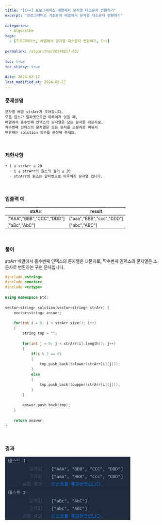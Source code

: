 ```yaml
---
title: "[C++] 프로그래머스 배열에서 문자열 대소문자 변환하기"
excerpt: "프로그래머스 기초문제 배열에서 문자열 대소문자 변환하기"

categories:
  - Algorithm
tags:
  - [프로그래머스, 배열에서 문자열 대소문자 변환하기, C++]

permalink: /algorithm/20240217-03/

toc: true
toc_sticky: true

date: 2024-02-17
last_modified_at: 2024-02-17
---
```


### 문제설명

    문자열 배열 strArr가 주어집니다.
    모든 원소가 알파벳으로만 이루어져 있을 때,
    배열에서 홀수번째 인덱스의 문자열은 모든 문자를 대문자로,
    짝수번째 인덱스의 문자열은 모든 문자를 소문자로 바꿔서
    반환하는 solution 함수를 완성해 주세요.

<br/>

### 제한사항

    • 1 ≤ strArr ≤ 20
      ◦ 1 ≤ strArr의 원소의 길이 ≤ 20
      ◦ strArr의 원소는 알파벳으로 이루어진 문자열 입니다.

<br/>

### 입출력 예

|strArr|result|
|---|---|
|["AAA","BBB","CCC","DDD"]|["aaa","BBB","ccc","DDD"]|
|["aBc","AbC"]|["abc","ABC"]|

<br/>

### 풀이

strArr 배열에서 홀수번째 인덱스의 문자열은 대문자로, 짝수번째 인덱스의 문자열은 소문자로 변환하는 구현 문제입니다.

```cpp
#include <string>
#include <vector>
#include <cctype>

using namespace std;

vector<string> solution(vector<string> strArr) {
    vector<string> answer;
    
    for(int i = 0; i < strArr.size(); i++)
    {
        string tmp = "";
        
        for(int j = 0; j < strArr[i].length(); j++)
        {
            if(i % 2 == 0)
            {
                tmp.push_back(tolower(strArr[i][j]));
            }
            else
            {
                tmp.push_back(toupper(strArr[i][j]));
            }
        }
        
        answer.push_back(tmp);
    }
    
    return answer;
}
```

<br/>

### 결과
![코드 실행결과](/assets/images/posts_img/20240217-03/001.png "코드 실행결과")

<script async src="https://pagead2.googlesyndication.com/pagead/js/adsbygoogle.js?client=ca-pub-9590884639502637"
     crossorigin="anonymous"></script>
<!-- devlogbase_01 -->
<ins class="adsbygoogle"
     style="display:block"
     data-ad-client="ca-pub-9590884639502637"
     data-ad-slot="4742297382"
     data-ad-format="auto"
     data-full-width-responsive="true"></ins>
<script>
     (adsbygoogle = window.adsbygoogle || []).push({});
</script>
